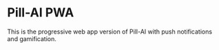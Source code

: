 # Pill-AI PWA
This is the progressive web app version of Pill-AI with push notifications and gamification.
